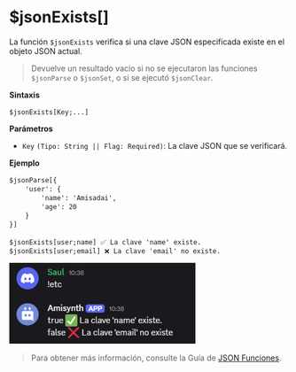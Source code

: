 
# $jsonExists[]
La función `$jsonExists` verifica si una clave JSON especificada existe en el objeto JSON actual.  

> Devuelve un resultado vacío si no se ejecutaron las funciones `$jsonParse` o `$jsonSet`, o si se ejecutó `$jsonClear`.  

**Sintaxis**  
```plaintext
$jsonExists[Key;...]
```

**Parámetros**  
- `Key` `(Tipo: String || Flag: Required)`: La clave JSON que se verificará.  

**Ejemplo**  

```
$jsonParse[{
    'user': {
        'name': 'Amisadai',
        'age': 20
    }
}]

$jsonExists[user;name] ✅ La clave 'name' existe.
$jsonExists[user;email] ❌ La clave 'email' no existe.
```  

![alt text](image-43.png)



> Para obtener más información, consulte la Guía de [JSON Funciones](../gen/json.md).